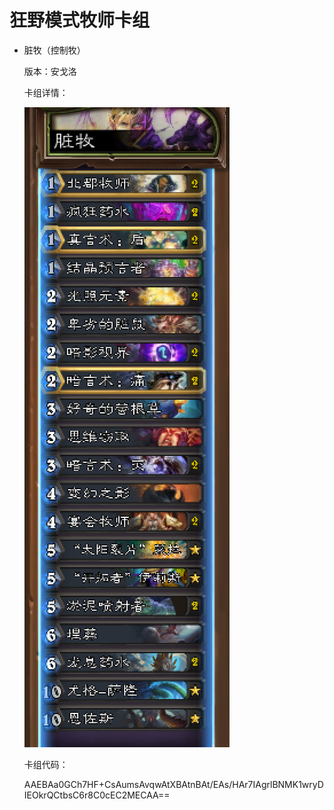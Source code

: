 # 狂野模式牧师卡组

- 脏牧（控制牧）

  版本：安戈洛

  卡组详情：

  ![dirty_priest](dirty_priest.png)

  卡组代码：

  AAEBAa0GCh7HF+CsAumsAvqwAtXBAtnBAt/EAs/HAr7IAgrlBNMK1wryDIEOkrQCtbsC6r8C0cEC2MECAA==

  ​